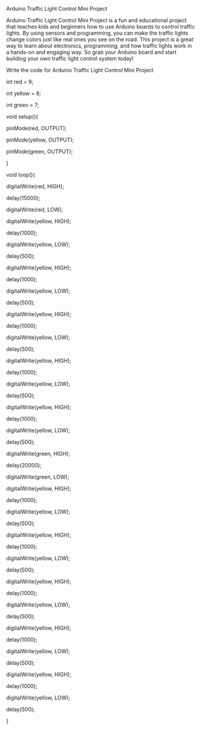 Arduino Traffic Light Control Mini Project 

Arduino Traffic Light Control Mini Project is a fun and educational project that teaches kids and beginners how to use Arduino boards to control traffic lights.
By using sensors and programming, you can make the traffic lights change colors just like real ones you see on the road. 
This project is a great way to learn about electronics, programming, and how traffic lights work in a hands-on and engaging way.
So grab your Arduino board and start building your own traffic light control system today!

 Write the code for Arduino Traffic Light Control Mini Project 

 int red = 9;
 
int yellow = 8;

int green = 7;

void setup(){

  
  pinMode(red, OUTPUT);
  
  pinMode(yellow, OUTPUT);
  
  pinMode(green,  OUTPUT);
  
}

void loop(){

digitalWrite(red, HIGH);

 delay(15000);
 
digitalWrite(red,  LOW);
  
  digitalWrite(yellow, HIGH);
  
delay(1000);

  digitalWrite(yellow,  LOW);
  
delay(500);

  digitalWrite(yellow, HIGH);
  
delay(1000);

  digitalWrite(yellow,  LOW);
  
delay(500);

  digitalWrite(yellow, HIGH);
  
delay(1000);

  digitalWrite(yellow,  LOW);
  
delay(500);
  
  digitalWrite(yellow, HIGH);
  
delay(1000);

  digitalWrite(yellow, LOW);
  
delay(500);
  
  digitalWrite(yellow, HIGH);
  
delay(1000);

  digitalWrite(yellow, LOW);
  
delay(500);
  
digitalWrite(green, HIGH);

delay(20000);

digitalWrite(green,  LOW);


digitalWrite(yellow, HIGH);

delay(1000);

  digitalWrite(yellow,  LOW);
  
delay(500);

  digitalWrite(yellow, HIGH);
  
delay(1000);

  digitalWrite(yellow,  LOW);
  
delay(500);

  digitalWrite(yellow, HIGH);
  
delay(1000);  

  digitalWrite(yellow, LOW);
  
delay(500);
  
  digitalWrite(yellow, HIGH);
  
delay(1000);

  digitalWrite(yellow, LOW);
  
delay(500);
  
  digitalWrite(yellow, HIGH);
  
delay(1000);

  digitalWrite(yellow, LOW);
  
delay(500);
  
}
